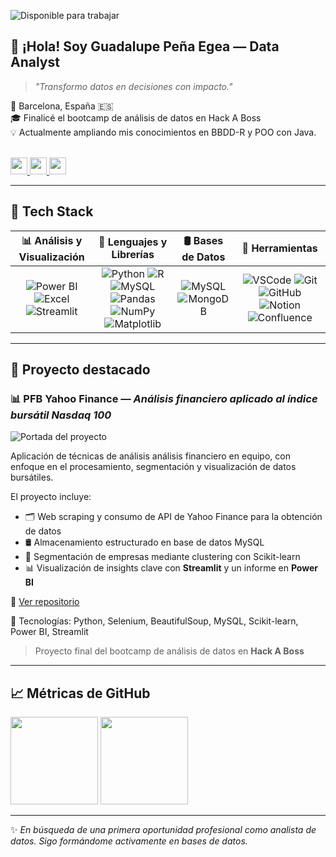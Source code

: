 ![Disponible para trabajar](https://img.shields.io/badge/Disponible%20para%20trabajar-S%C3%AD-brightgreen)

## 👋 ¡Hola! Soy Guadalupe Peña Egea — Data Analyst

> *"Transformo datos en decisiones con impacto."*

📍 Barcelona, España 🇪🇸  
🎓 Finalicé el bootcamp de análisis de datos en Hack A Boss  
💡 Actualmente ampliando mis conocimientos en BBDD-R y POO con Java.

<br>

<div align="left">
  
  <a href="mailto:penaegeaguadalupe@gmail.com" target="_blank">
    <img src="https://img.shields.io/static/v1?message=Email&logo=gmail&label=&color=D14836&logoColor=white&labelColor=&style=for-the-badge" height="27" />
  </a>
  <a href="https://www.linkedin.com/in/guadalupe-p-egea/" target="_blank">
    <img src="https://img.shields.io/static/v1?message=LinkedIn&logo=linkedin&label=&color=0077B5&logoColor=white&style=for-the-badge" height="27" />
  </a>
  <a href="https://github.com/AdaXana" target="_blank">
    <img src="https://img.shields.io/static/v1?message=GitHub&logo=github&label=&color=24292e&logoColor=white&style=for-the-badge" height="27" />
  </a>

</div>

---

## 🧰 Tech Stack

| 📊 **Análisis y Visualización** | 🐍 **Lenguajes y Librerías** | 🛢️ **Bases de Datos** | 🔧 **Herramientas** |
|:-------------------------------:|:-----------------------------:|:----------------------:|:--------------------:|
| ![Power BI](https://img.shields.io/badge/Power_BI-F2C811?style=flat&logo=powerbi&logoColor=black) ![Excel](https://img.shields.io/badge/Excel-217346?style=flat&logo=microsoft-excel&logoColor=white) ![Streamlit](https://img.shields.io/badge/Streamlit-FF4B4B?style=flat&logo=streamlit&logoColor=white) | ![Python](https://skillicons.dev/icons?i=python) ![R](https://skillicons.dev/icons?i=r) ![MySQL](https://skillicons.dev/icons?i=mysql) ![Pandas](https://img.shields.io/badge/Pandas-150458?style=flat&logo=pandas&logoColor=white) ![NumPy](https://img.shields.io/badge/NumPy-013243?style=flat&logo=numpy&logoColor=white) ![Matplotlib](https://img.shields.io/badge/Matplotlib-ffffff?style=flat&logo=matplotlib&logoColor=black) | ![MySQL](https://skillicons.dev/icons?i=mysql) ![MongoDB](https://skillicons.dev/icons?i=mongodb) | ![VSCode](https://skillicons.dev/icons?i=vscode) ![Git](https://skillicons.dev/icons?i=git) ![GitHub](https://skillicons.dev/icons?i=github) ![Notion](https://img.shields.io/badge/Notion-000000?style=flat&logo=notion&logoColor=white) ![Confluence](https://img.shields.io/badge/Confluence-172B4D?style=flat&logo=confluence&logoColor=white) |


---
## 📁 Proyecto destacado

### 📊 **PFB Yahoo Finance** — *Análisis financiero aplicado al índice bursátil Nasdaq 100* 

![Portada del proyecto](https://github.com/TU_USUARIO/TU_REPO/ruta/a/la/imagen.png)

Aplicación de técnicas de análisis  análisis financiero en equipo, con enfoque en el procesamiento, segmentación y visualización de datos bursátiles.


 El proyecto incluye:

- 🗂️ Web scraping y consumo de API de Yahoo Finance para la obtención de datos
- 🛢️ Almacenamiento estructurado en base de datos MySQL
- 🧠 Segmentación de empresas mediante clustering con Scikit-learn
- 📊 Visualización de insights clave con **Streamlit** y un informe en **Power BI**

🔗 [Ver repositorio](https://github.com/1991Elsa/PFB)


🔧 Tecnologías: Python, Selenium, BeautifulSoup, MySQL, Scikit-learn, Power BI, Streamlit

> Proyecto final del bootcamp de análisis de datos en **Hack A Boss**


---

## 📈 Métricas de GitHub

<div align="left">
  <img src="https://streak-stats.demolab.com?user=AdaXana&theme=default&hide_border=true&border_radius=5" height="140" />
  <img src="https://github-readme-stats.vercel.app/api/top-langs/?username=AdaXana&layout=compact&langs_count=6&theme=default&hide_border=true" height="140" />
</div>

---

✨ *En búsqueda de una primera oportunidad profesional como analista de datos. Sigo formándome activamente en bases de datos.*
